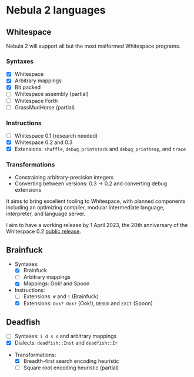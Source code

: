 # Nebula 2 languages

## Whitespace

Nebula 2 will support all but the most malformed Whitespace programs.

### Syntaxes

- [x] Whitespace
- [x] Arbitrary mappings
- [x] Bit packed
- [ ] Whitespace assembly (partial)
- [ ] Whitespace Forth
- [ ] GrassMudHorse (partial)

### Instructions

- [ ] Whitespace 0.1 (research needed)
- [x] Whitespace 0.2 and 0.3
- [x] Extensions: `shuffle`, `debug_printstack` and `debug_printheap`, and
  `trace`

### Transformations

- Constraining arbitrary-precision integers
- Converting between versions: 0.3 -> 0.2 and converting debug extensions

It aims to bring excellent tooling to Whitespace, with planned components
including an optimizing compiler, modular intermediate language, interpreter,
and language server.

I aim to have a working release by 1 April 2023, the 20th anniversary of the
Whitespace 0.2 [public release](https://web.archive.org/web/20150717220656/http://compsoc.dur.ac.uk:80/whitespace/explanation.php).

## Brainfuck

- Syntaxes:
  - [x] Brainfuck
  - [ ] Arbitrary mappings
  - [x] Mappings: Ook! and Spoon
- Instructions:
  - [ ] Extensions: `#` and `!` (Brainfuck)
  - [x] Extensions: `Ook? Ook?` (Ook!), `DEBUG` and `EXIT` (Spoon)

## Deadfish

- [ ] Syntaxes: `i d s o` and arbitrary mappings
- [x] Dialects: `deadfish::Inst` and `deadfish::Ir`
- Transformations:
  - [x] Breadth-first search encoding heuristic
  - [ ] Square root encoding heuristic (partial)
